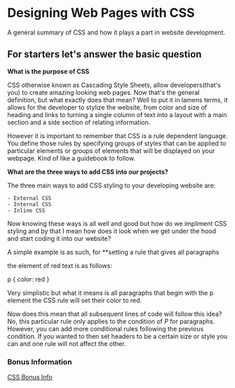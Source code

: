 
# Designing Web Pages with CSS

A general summary of CSS and how it plays a part in website development.

## For starters let's answer the basic question 

**What is the purpose of CSS**

CSS otherwise known as Cascading Style Sheets, allow developers(that's you) to create amazing looking web pages. Now that's the general definition, but what exactly does that mean? Well to put it in lamens terms, it allows for the developer to stylize the website, from color and size of heading and links to turning a single column of text into a layout with a main section and a side section of relating information.

However it is important to remember that CSS is a rule dependent language. You define those rules by specifying groups of styles that can be applied to particular elements or groups of elements that will be displayed on your webpage. Kind of like a guidebook to follow.

**What are the three ways to add CSS into our projects?**

The three main ways to add CSS styling to your developing website are:

    - External CSS
    - Internal CSS
    - Inline CSS

Now knowing these ways is all well and good but how do we impliment CSS styling and by that I mean how does it look when we get under the hood and start coding it into our website?

A simple example is as such, for **setting a rule that gives all paragraphs<p> the element of red text is as follows: 

p
{
    color: red
}

Very simplistic but what it means is all paragraphs that begin with the p element the CSS rule will set their color to red.

Now does this mean that all subsequent lines of code will follow this idea? No, this particular rule only applies to the condition of *P* for paragraphs. However, you can add more conditional rules following the previous condition. If you wanted to then set headers to be a certain size or style you can and one rule will not affect the other.

### Bonus Information

[CSS Bonus Info](code-102/css-bonus-notes.md)